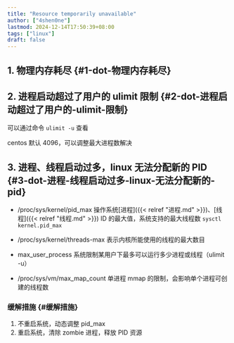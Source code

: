 ```yaml
---
title: "Resource temporarily unavailable"
author: ["4shen0ne"]
lastmod: 2024-12-14T17:50:39+08:00
tags: ["linux"]
draft: false
---
```


## 1. 物理内存耗尽 {#1-dot-物理内存耗尽}


## 2. 进程启动超过了用户的 ulimit 限制 {#2-dot-进程启动超过了用户的-ulimit-限制}

可以通过命令 `ulimit -u` 查看

centos 默认 4096，可以调整最大进程数解决


## 3. 进程、线程启动过多，linux 无法分配新的 PID {#3-dot-进程-线程启动过多-linux-无法分配新的-pid}

-   /proc/sys/kernel/pid_max
    操作系统[进程]({{< relref "进程.md" >}})、[线程]({{< relref "线程.md" >}}) ID 的最大值，系统支持的最大线程数 `sysctl kernel.pid_max`

-   /proc/sys/kernel/threads-max
    表示内核所能使用的线程的最大数目

-   max_user_process
    系统限制某用户下最多可以运行多少进程或线程（ulimit -u）

-   /proc/sys/vm/max_map_count
    单进程 mmap 的限制，会影响单个进程可创建的线程数


### 缓解措施 {#缓解措施}

1.  不重启系统，动态调整 pid_max
2.  重启系统，清除 zombie 进程，释放 PID 资源
